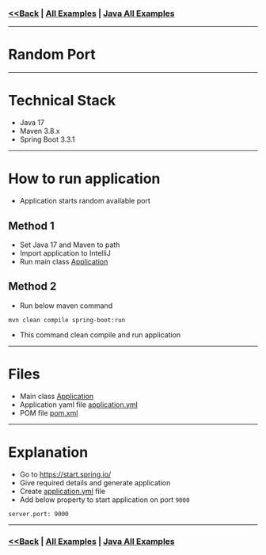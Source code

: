 ### [<<Back](../README.md) | [All Examples](https://github.com/avinashbabudonthu/java/blob/master/java-v2/README.md) | [Java All Examples](https://github.com/avinashbabudonthu/java/blob/master/README.md)
------
# Random Port
------
# Technical Stack
* Java 17
* Maven 3.8.x
* Spring Boot 3.3.1
------
# How to run application
* Application starts random available port

## Method 1
* Set Java 17 and Maven to path
* Import application to IntelliJ
* Run main class [Application](src/main/java/com/java/Application.java)

## Method 2
* Run below maven command
```
mvn clean compile spring-boot:run
```
* This command clean compile and run application
------
# Files
* Main class [Application](src/main/java/com/java/Application.java)
* Application yaml file [application.yml](src/main/resources/application.yml)
* POM file [pom.xml](pom.xml)
------
# Explanation
* Go to https://start.spring.io/
* Give required details and generate application
* Create [application.yml](src/main/resources/application.yml) file
* Add below property to start application on port `9000`
```
server.port: 9000
```
------
### [<<Back](../README.md) | [All Examples](https://github.com/avinashbabudonthu/java/blob/master/java-v2/README.md) | [Java All Examples](https://github.com/avinashbabudonthu/java/blob/master/README.md)
